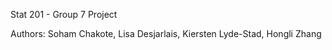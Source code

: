 Stat 201 - Group 7 Project

Authors: Soham Chakote, Lisa Desjarlais, Kiersten Lyde-Stad, Hongli Zhang